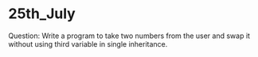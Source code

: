 # 25th_July
Question: Write a program to take two numbers from the user and swap it without using third variable in single inheritance.
